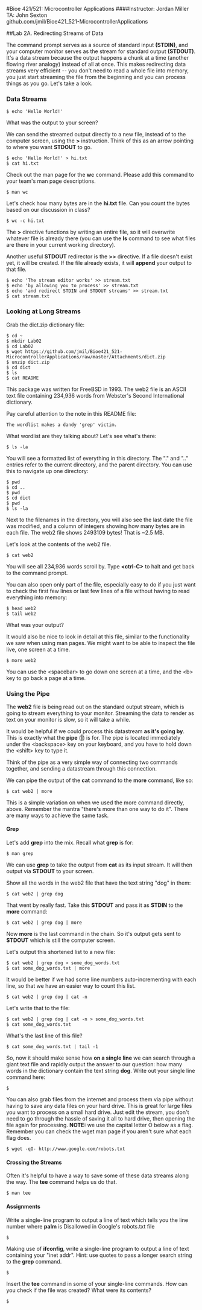 #Bioe 421/521: Microcontroller Applications
####Instructor: Jordan Miller<br>TA: John Sexton<br>github.com/jmil/Bioe421_521-MicrocontrollerApplications

##Lab 2A. Redirecting Streams of Data

The command prompt serves as a source of standard input **(STDIN)**, and your computer monitor serves as the stream for standard output **(STDOUT)**. It's a data stream because the output happens a chunk at a time (another flowing river analogy) instead of all at once. This makes redirecting data streams very efficient -- you don't need to read a whole file into memory, you just start streaming the file from the beginning and you can process things as you go. Let's take a look.

### Data Streams

	$ echo 'Hello World!'
	
What was the output to your screen?


We can send the streamed output directly to a new file, instead of to the computer screen, using the **>** instruction. Think of this as an arrow pointing to where you want **STDOUT** to go.

	$ echo 'Hello World!' > hi.txt
	$ cat hi.txt

Check out the man page for the **wc** command. Please add this command to your team's man page descriptions.

	$ man wc

Let's check how many bytes are in the **hi.txt** file. Can you count the bytes based on our discussion in class?

	$ wc -c hi.txt

The **>** directive functions by writing an entire file, so it will overwrite whatever file is already there (you can use the **ls** command to see what files are there in your current working directory).

Another useful **STDOUT** redirector is the **>>** directive. If a file doesn't exist yet, it will be created. If the file already exists, it will **append** your output to that file.

	$ echo 'The stream editor works' >> stream.txt
	$ echo 'by allowing you to process' >> stream.txt
	$ echo 'and redirect STDIN and STDOUT streams' >> stream.txt
	$ cat stream.txt


### Looking at Long Streams


Grab the dict.zip dictionary file:

	$ cd ~
	$ mkdir Lab02
	$ cd Lab02
	$ wget https://github.com/jmil/Bioe421_521-MicrocontrollerApplications/raw/master/Attachments/dict.zip
	$ unzip dict.zip
	$ cd dict
	$ ls
	$ cat README
	
This package was written for FreeBSD in 1993. The web2 file is an ASCII text file containing 234,936 words from Webster's Second International dictionary.

Pay careful attention to the note in this README file:
	
	The wordlist makes a dandy 'grep' victim.
	
What wordlist are they talking about? Let's see what's there:

	$ ls -la

You will see a formatted list of everything in this directory. The "." and ".." entries refer to the current directory, and the parent directory. You can use this to navigate up one directory:
	
	$ pwd
	$ cd ..
	$ pwd
	$ cd dict
	$ pwd	
	$ ls -la

Next to the filenames in the directory, you will also see the last date the file was modified, and a column of integers showing how many bytes are in each file. The web2 file shows 2493109 bytes! That is ~2.5 MB.

Let's look at the contents of the web2 file.
	
	$ cat web2
	
You will see all 234,936 words scroll by. Type **\<ctrl-C>** to halt and get back to the command prompt.

You can also open only part of the file, especially easy to do if you just want to check the first few lines or last few lines of a file without having to read everything into memory:

	$ head web2
	$ tail web2

What was your output?

It would also be nice to look in detail at this file, similar to the functionality we saw when using man pages. We might want to be able to inspect the file live, one screen at a time.

	$ more web2
	
You can use the \<spacebar> to go down one screen at a time, and the \<b> key to go back a page at a time.


### Using the Pipe

The **web2** file is being read out on the standard output stream, which is going to stream everything to your monitor. Streaming the data to render as text on your monitor is slow, so it will take a while.

It would be helpful if we could process this datastream **as it's going by**. This is exactly what the **pipe** (**|**) is for. The pipe is located immediately under the \<backspace> key on your keyboard, and you have to hold down the \<shift> key to type it.

Think of the pipe as a very simple way of connecting two commands together, and sending a datastream through this connection.

We can pipe the output of the **cat** command to the **more** command, like so:

	$ cat web2 | more
	
This is a simple variation on when we used the more command directly, above. Remember the mantra "there's more than one way to do it". There are many ways to achieve the same task.

#### Grep
Let's add **grep** into the mix. Recall what **grep** is for:

	$ man grep
	
We can use **grep** to take the output from **cat** as its input stream. It will then output via **STDOUT** to your screen.

Show all the words in the web2 file that have the text string "dog" in them:

	$ cat web2 | grep dog
	
That went by really fast. Take this **STDOUT** and pass it as **STDIN** to the **more** command:

	$ cat web2 | grep dog | more
	
Now **more** is the last command in the chain. So it's output gets sent to **STDOUT** which is still the computer screen.

Let's output this shortened list to a new file:

	$ cat web2 | grep dog > some_dog_words.txt
	$ cat some_dog_words.txt | more
	
It would be better if we had some line numbers auto-incrementing with each line, so that we have an easier way to count this list.

	$ cat web2 | grep dog | cat -n

Let's write that to the file:

	$ cat web2 | grep dog | cat -n > some_dog_words.txt
	$ cat some_dog_words.txt

What's the last line of this file?

	$ cat some_dog_words.txt | tail -1
	
So, now it should make sense how **on a single line** we can search through a giant text file and rapidly output the answer to our question: how many words in the dictionary contain the text string **dog**. Write out your single line command here:

	$ 


You can also grab files from the internet and process them via pipe without having to save any data files on your hard drive. This is great for large files you want to process on a small hard drive. Just edit the stream, you don't need to go through the hassle of saving it all to hard drive, then opening the file again for processing.
**NOTE:** we use the capital letter O below as a flag. Remember you can check the wget man page if you aren't sure what each flag does.


	$ wget -qO- http://www.google.com/robots.txt


#### Crossing the Streams

Often it's helpful to have a way to save some of these data streams along the way. The **tee** command helps us do that.

	$ man tee

	
 
#### Assignments

Write a single-line program to output a line of text which tells you the line number where **palm** is Disallowed in Google's robots.txt file

	$
	

Making use of **ifconfig**, write a single-line program to output a line of text containing your "inet addr". Hint: use quotes to pass a longer search string to the **grep** command.
	
	$


Insert the **tee** command in some of your single-line commands. How can you check if the file was created? What were its contents?

	$

